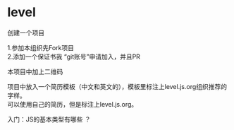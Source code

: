 # level
创建一个项目

1.参加本组织先Fork项目  
2.添加一个保证书我 “git账号”申请加入，并且PR

本项目中加上二维码 

项目中放入一个简历模板（中文和英文的），模板里标注上level.js.org组织推荐的字样。  
可以使用自己的简历，但是标注上level.js.org。  
 
入门：JS的基本类型有哪些 ？
